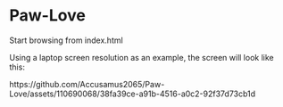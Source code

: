 
# Paw-Love
<p>Start browsing from index.html</p>
<p>Using a laptop screen resolution as an example, the screen will look like this:</p>
<p>https://github.com/Accusamus2065/Paw-Love/assets/110690068/38fa39ce-a91b-4516-a0c2-92f37d73cb1d</p>
